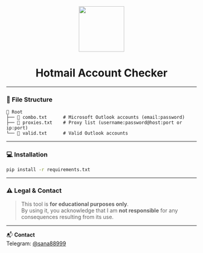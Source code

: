 <div align="center">
  <img src="https://i.ibb.co/dJ1rh03/microsoft-logo.png" width="120"/>
  <h1>Hotmail Account Checker</h1>
</div>

---

### 📑 File Structure

```
📁 Root
├── 📄 combo.txt      # Microsoft Outlook accounts (email:password)
├── 📄 proxies.txt    # Proxy list (username:password@host:port or ip:port)
└── 📄 valid.txt      # Valid Outlook accounts
```

---

### 💻 Installation

```bash
pip install -r requirements.txt
```

---

### ⚠️ Legal & Contact

> This tool is **for educational purposes only**.  
> By using it, you acknowledge that I am **not responsible** for any consequences resulting from its use.

---

📬 **Contact**  
Telegram: [@sana88999](https://t.me/sana88999)
